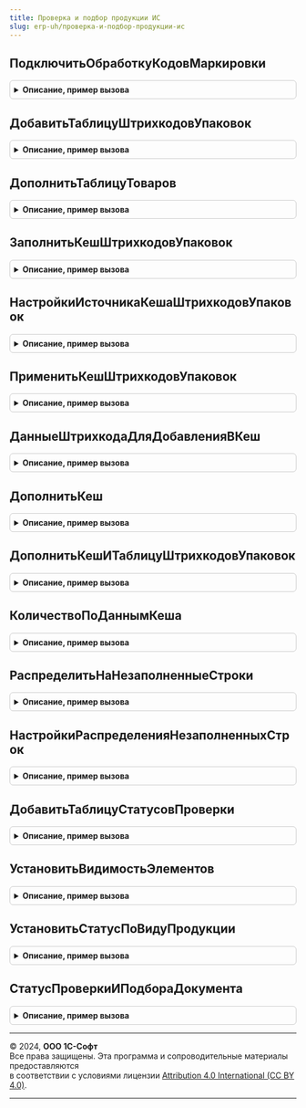 ```yaml
---
title: Проверка и подбор продукции ИС
slug: erp-uh/проверка-и-подбор-продукции-ис
---
```



## ПодключитьОбработкуКодовМаркировки
<details style="margin: 1em 0; padding: 0.5em; border: 1px solid #ccc; border-radius: 6px;">

<summary style="font-weight: bold; cursor: pointer;">Описание, пример вызова</summary>

```bsl

Процедура ПодключитьОбработкуКодовМаркировки(Форма, ЕстьТабличнаяЧастьШтрихкодыУпаковок=Истина, ДополнительныеКлючиШтрихкодовУпаковок = "") Экспорт
```

Пример вызова
```bsl
ПроверкаИПодборПродукцииИС.ПодключитьОбработкуКодовМаркировки(Форма, ЕстьТабличнаяЧастьШтрихкодыУпаковок, ДополнительныеКлючиШтрихкодовУпаковок);
```
</details>

## ДобавитьТаблицуШтрихкодовУпаковок
<details style="margin: 1em 0; padding: 0.5em; border: 1px solid #ccc; border-radius: 6px;">

<summary style="font-weight: bold; cursor: pointer;">Описание, пример вызова</summary>

```bsl

Процедура ДобавитьТаблицуШтрихкодовУпаковок(Форма, ПараметрыИнтеграции, ДобавляемыеРеквизиты, ДополнительныеКлючи = "") Экспорт
```

Пример вызова
```bsl
ПроверкаИПодборПродукцииИС.ДобавитьТаблицуШтрихкодовУпаковок(Форма, ПараметрыИнтеграции, ДобавляемыеРеквизиты, ДополнительныеКлючи);
```
</details>

## ДополнитьТаблицуТоваров
<details style="margin: 1em 0; padding: 0.5em; border: 1px solid #ccc; border-radius: 6px;">

<summary style="font-weight: bold; cursor: pointer;">Описание, пример вызова</summary>

```bsl

Процедура ДополнитьТаблицуТоваров(Форма, ПараметрыИнтеграции, ПутьКРеквизиту, ДобавляемыеРеквизиты) Экспорт
```

Пример вызова
```bsl
ПроверкаИПодборПродукцииИС.ДополнитьТаблицуТоваров(Форма, ПараметрыИнтеграции, ПутьКРеквизиту, ДобавляемыеРеквизиты) 
```
</details>

## ЗаполнитьКешШтрихкодовУпаковок
<details style="margin: 1em 0; padding: 0.5em; border: 1px solid #ccc; border-radius: 6px;">

<summary style="font-weight: bold; cursor: pointer;">Описание, пример вызова</summary>

```bsl

Процедура ЗаполнитьКешШтрихкодовУпаковок(Форма, Настройки = Неопределено, Инициализация = Ложь) Экспорт
```

Пример вызова
```bsl
ПроверкаИПодборПродукцииИС.ЗаполнитьКешШтрихкодовУпаковок(Форма, Настройки, Инициализация);
```
</details>

## НастройкиИсточникаКешаШтрихкодовУпаковок
<details style="margin: 1em 0; padding: 0.5em; border: 1px solid #ccc; border-radius: 6px;">

<summary style="font-weight: bold; cursor: pointer;">Описание, пример вызова</summary>

```bsl

// Возвращает настройки, используемые для встраивания интерфейса кеша штрихкодов упаковок в конкретную форму.
//
// Параметры:
//  ЭтоДокументГосИС - Булево - преднастройка для библиотечных документов (все товары маркируемые)
//
// Возвращаемое значение:
//  Структура -- настройки встраивания:
// * Объект - Строка - имя реквизита формы Объект (сама форма если пусто).
// * ВсеМаркируемые - Булево - истина - не проверять товары на признак "Маркируемые".
// * ИспользоватьОСУ - Булево - истина - проверять товары на признак "АвтоматическийОСУИС".
// * Сценарий - Число - индекс используемой настройки.
// * Штрихкоды - Строка - имя табличной части "Штрихкоды упаковок".
// * ШтрихкодУпаковки - Строка - имя колонки табличной части "Штрихкоды упаковок" содержащей ссылку на штрихкод.
// * Товары - Строка - имя табличной части "Товары".
// * Серии - Строка - имя табличной части "Серии".
// * Количество - Строка - имя колонки "Количество" в табличных частях.
// * ЧастичноеВыбытие - Булево - в документе осуществляется частичное выбытие по кодам маркировки
// * ВключаяКомплектующие - Булево - для маркировки наборов в документе "Маркировка товаров ИС МП"
Функция НастройкиИсточникаКешаШтрихкодовУпаковок(ЭтоДокументГосИС = Ложь) Экспорт
```

Пример вызова
```bsl
Результат = ПроверкаИПодборПродукцииИС.НастройкиИсточникаКешаШтрихкодовУпаковок(ЭтоДокументГосИС);
```
</details>

## ПрименитьКешШтрихкодовУпаковок
<details style="margin: 1em 0; padding: 0.5em; border: 1px solid #ccc; border-radius: 6px;">

<summary style="font-weight: bold; cursor: pointer;">Описание, пример вызова</summary>

```bsl

// Обновляет статусы проверки и подбора в строках таблицы товаров формы (документа)
//
// Параметры:
//   Форма               - ФормаКлиентскогоПриложения - форма для обновления статусов строк.
//   Настройки           - Неопределено, Структура    - (См. НастройкиИсточникаКешаШтрихкодовУпаковок).
//   ОбновитьТовары      - Булево                     - необходимость обновить таблицу товаров по таблице штрихкодов.
//   ДополнительныеКлючи - Строка                     - ключи связи строк табличных частей.
//
Процедура ПрименитьКешШтрихкодовУпаковок(Форма, Настройки = Неопределено, ОбновитьТовары = Ложь, ДополнительныеКлючи = "") Экспорт
```

Пример вызова
```bsl
ПроверкаИПодборПродукцииИС.ПрименитьКешШтрихкодовУпаковок(Форма, Настройки, ОбновитьТовары, ДополнительныеКлючи);
```
</details>

## ДанныеШтрихкодаДляДобавленияВКеш
<details style="margin: 1em 0; padding: 0.5em; border: 1px solid #ccc; border-radius: 6px;">

<summary style="font-weight: bold; cursor: pointer;">Описание, пример вызова</summary>

```bsl

//Для связи механизма штрихкодирования и кеша строк: является входящим параметром
//   при обработке данных кода маркировки (добавлении кода маркировки или упаковки в таблицу штрихкодов упаковок),
//   для обновления кеша штрихкодов упаковок добавлением вместо пересчета.
//
//Параметры:
//   ДанныеШтрихкода - Структура, СтрокаДереваЗначений - разобранные данные штрихкода.
//   Специфика       - Строка - ключ описания специфики данных штрихкода.
//
//Возвращаемое значение:
//   Структура - поля кеша и служебная информация:
//
// * Специфика - Строка - специфика штрихкода и кеша
//
// * ШтрихкодУпаковки - СправочникСсылка.ШтрихкодыУпаковокТоваров  - добавляемый штрихкод.
// * Номенклатура     - ОпределяемыйТип.Номенклатура               - номенклатура из упаковки или кода маркировки.
// * Характеристика   - ОпределяемыйТип.ХарактеристикаНоменклатуры - характеристика из упаковки или кода маркировки.
// * Серия            - ОпределяемыйТип.СерияНоменклатуры          - серия из упаковки или кода маркировки.
// * Количество       - Число                                      - количество добавленных единиц.
//
// * GTIN - ОпределяемыйТип.GTIN - GTIN номенклатуры (если доступны коды маркировки остатков);
//
// * ИдентификаторПроисхожденияВЕТИС - ОпределяемыйТип.ИдентификаторПроисхожденияВЕТИС - для маркировки молочной продукции;
// * СрокГодности                    - Дата                                            - для маркировки молочной продукции;
// * СкоропортящаясяПродукция   - Булево                                          - для маркировки молочной продукции;
// * ШтрихкодОднороднойУпаковки      - СправочникСсылка.ШтрихкодыУпаковокТоваров       - для маркировки молочной продукции;
//
// * ЧастичноеВыбытиеОтдельнойНоменклатуры - Булево - при добавлении отдельной номенклатуры частичного выбытия
//
Функция ДанныеШтрихкодаДляДобавленияВКеш(ДанныеШтрихкода, Специфика = Неопределено) Экспорт
```

Пример вызова
```bsl
Результат = ПроверкаИПодборПродукцииИС.ДанныеШтрихкодаДляДобавленияВКеш(ДанныеШтрихкода, Специфика);
```
</details>

## ДополнитьКеш
<details style="margin: 1em 0; padding: 0.5em; border: 1px solid #ccc; border-radius: 6px;">

<summary style="font-weight: bold; cursor: pointer;">Описание, пример вызова</summary>

```bsl

// Для связи механизма штрихкодирования и кеша строк: обновление кеша по добавленному коду маркировки.
//   Прикладные документы (без специфики без заполнения табличной части).
//
// Параметры:
//   Форма             - ФормаКлиентскогоПриложения           - источник вызова.
//   ОбновляемаяСтрока - См. ДанныеШтрихкодаДляДобавленияВКеш.
//   Сценарий          - Число                                - ключ кеша
//
Процедура ДополнитьКеш(Форма, ОбновляемаяСтрока, Сценарий = 0) Экспорт
```

Пример вызова
```bsl
ПроверкаИПодборПродукцииИС.ДополнитьКеш(Форма, ОбновляемаяСтрока, Сценарий);
```
</details>

## ДополнитьКешИТаблицуШтрихкодовУпаковок
<details style="margin: 1em 0; padding: 0.5em; border: 1px solid #ccc; border-radius: 6px;">

<summary style="font-weight: bold; cursor: pointer;">Описание, пример вызова</summary>

```bsl

// Для связи механизма штрихкодирования и кеша строк: обновление кеша по добавленному коду маркировки.
// Только для ТЧ ШтрихкодыУпаковок (библиотечное использование)
//
// Параметры:
//  Форма - ФормаКлиентскогоПриложения - источник вызова.
//  ОбновляемаяСтрока - См. ДанныеШтрихкодаДляДобавленияВКеш.
//  ДобавленныеШтрихкодыУпаковок - Неопределено, Массив Из СправочникСсылка.ШтрихкодыУпаковокТоваров - уже добавленные штрихкоды упаковок (специфика документа маркировки)
//  Сценарий - Число - Ключ сценария использования
//  ИмяТЧ - Строка - Имя табличной части штрихкодов сценария использования
Процедура ДополнитьКешИТаблицуШтрихкодовУпаковок(Форма, ОбновляемаяСтрока, Экспорт
```

Пример вызова
```bsl
ПроверкаИПодборПродукцииИС.ДополнитьКешИТаблицуШтрихкодовУпаковок(Форма, ОбновляемаяСтрока, );
```
</details>

## КоличествоПоДаннымКеша
<details style="margin: 1em 0; padding: 0.5em; border: 1px solid #ccc; border-radius: 6px;">

<summary style="font-weight: bold; cursor: pointer;">Описание, пример вызова</summary>

```bsl

//Для связи механизма штрихкодирования и кеша строк: получение текущих данных кеша по добавляемому коду маркировки
//
//Параметры:
//   Форма - ФормаКлиентскогоПриложения - источник вызова.
//   ОбновляемаяСтрока - (См. ДанныеШтрихкодаДляДобавленияВКеш)
//   ИмяПоляКоличество - Строка - требуемая колонка количества.
//   Сценарий - Число - индекс сценария использования.
//
//Возвращаемое значение:
//   Число - количество единиц по кодам маркировки по полям поиска текущей маркируемой продукции
//
Функция КоличествоПоДаннымКеша(Форма, ОбновляемаяСтрока, ИмяПоляКоличество = "Количество", Сценарий = 0) Экспорт
```

Пример вызова
```bsl
Результат = ПроверкаИПодборПродукцииИС.КоличествоПоДаннымКеша(Форма, ОбновляемаяСтрока, ИмяПоляКоличество, Сценарий);
```
</details>

## РаспределитьНаНезаполненныеСтроки
<details style="margin: 1em 0; padding: 0.5em; border: 1px solid #ccc; border-radius: 6px;">

<summary style="font-weight: bold; cursor: pointer;">Описание, пример вызова</summary>

```bsl

// При сканировании кода маркировки, требующего уточнения, забирает количество с не полностью заполненных строк
//   с той же номенклатурой и характеристикой.
// Требования: в форме используется механика статусов проверки и подбора строк.
//
// Параметры:
//   Форма - ФормаКлиентскогоПриложения - форма в которой происходит сканирование
//   ОбновляемаяСтрока - См. ДанныеШтрихкодаДляДобавленияВКеш.
//   Настройки - см. НастройкиРаспределенияНезаполненныхСтрок
//
// Возвращаемое значение:
//   Массив - измененные строки табличной части
Функция РаспределитьНаНезаполненныеСтроки(Форма, Знач ОбновляемаяСтрока, Настройки = Неопределено) Экспорт
```

Пример вызова
```bsl
Результат = ПроверкаИПодборПродукцииИС.РаспределитьНаНезаполненныеСтроки(Форма, ОбновляемаяСтрока, Настройки);
```
</details>

## НастройкиРаспределенияНезаполненныхСтрок
<details style="margin: 1em 0; padding: 0.5em; border: 1px solid #ccc; border-radius: 6px;">

<summary style="font-weight: bold; cursor: pointer;">Описание, пример вызова</summary>

```bsl

// Настройки распределения незаполненных строк.
//
// Параметры:
//  ЕстьСерии - Булево - возможность распределения с недозаполненных строк с пустой/той же серией.
//
// Возвращаемое значение:
//  Структура - описание имен полей, которые будут использоваться для поиска недозаполненных строк
Функция НастройкиРаспределенияНезаполненныхСтрок(ЕстьСерии = "Серия") Экспорт
```

Пример вызова
```bsl
Результат = ПроверкаИПодборПродукцииИС.НастройкиРаспределенияНезаполненныхСтрок(ЕстьСерии);
```
</details>

## ДобавитьТаблицуСтатусовПроверки
<details style="margin: 1em 0; padding: 0.5em; border: 1px solid #ccc; border-radius: 6px;">

<summary style="font-weight: bold; cursor: pointer;">Описание, пример вызова</summary>

```bsl

Процедура ДобавитьТаблицуСтатусовПроверки(Форма, ПараметрыИнтеграции, ДобавляемыеРеквизиты) Экспорт
```

Пример вызова
```bsl
ПроверкаИПодборПродукцииИС.ДобавитьТаблицуСтатусовПроверки(Форма, ПараметрыИнтеграции, ДобавляемыеРеквизиты) 
```
</details>

## УстановитьВидимостьЭлементов
<details style="margin: 1em 0; padding: 0.5em; border: 1px solid #ccc; border-radius: 6px;">

<summary style="font-weight: bold; cursor: pointer;">Описание, пример вызова</summary>

```bsl

Процедура УстановитьВидимостьЭлементов(Форма, ВидПродукции, ВидимостьЭлементов, Сценарий = 0) Экспорт
```

Пример вызова
```bsl
ПроверкаИПодборПродукцииИС.УстановитьВидимостьЭлементов(Форма, ВидПродукции, ВидимостьЭлементов, Сценарий);
```
</details>

## УстановитьСтатусПоВидуПродукции
<details style="margin: 1em 0; padding: 0.5em; border: 1px solid #ccc; border-radius: 6px;">

<summary style="font-weight: bold; cursor: pointer;">Описание, пример вызова</summary>

```bsl

Процедура УстановитьСтатусПоВидуПродукции(Форма, ВидПродукции, Статус, Сценарий) Экспорт
```

Пример вызова
```bsl
ПроверкаИПодборПродукцииИС.УстановитьСтатусПоВидуПродукции(Форма, ВидПродукции, Статус, Сценарий) 
```
</details>

## СтатусПроверкиИПодбораДокумента
<details style="margin: 1em 0; padding: 0.5em; border: 1px solid #ccc; border-radius: 6px;">

<summary style="font-weight: bold; cursor: pointer;">Описание, пример вызова</summary>

```bsl

Функция СтатусПроверкиИПодбораДокумента(Документ, ВидМаркируемойПродукции, Сценарий = 0) Экспорт
```

Пример вызова
```bsl
Результат = ПроверкаИПодборПродукцииИС.СтатусПроверкиИПодбораДокумента(Документ, ВидМаркируемойПродукции, Сценарий);
```
</details>

---

© 2024, **ООО 1С-Софт**  
Все права защищены. Эта программа и сопроводительные материалы предоставляются  
в соответствии с условиями лицензии [Attribution 4.0 International (CC BY 4.0)](https://creativecommons.org/licenses/by/4.0/legalcode).

---
